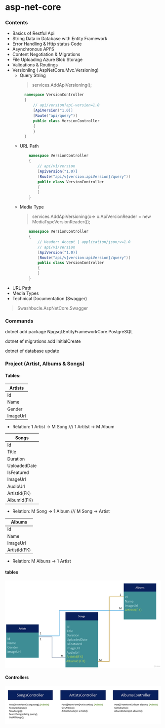 # asp-net-core

### Contents

- Basics of Restful Api
- String Data in Database with Entity Framework
- Error Handling & Http status Code
- Asynchronous API'S
- Content Negotiation & Migrations
- File Uploading Azure Blob Storage
- Validations & Routings
- Versioniing ( AspNetCore.Mvc.Versioning)
    - Query String
      > services.AddApiVersioning();
      ```csharp
        namespace VersionController 
        {
            // api/version?api-version=1.0
            [ApiVersion("1.0)]
            [Route("api/query")]
            public class VersionController
            {
            }
        }
      ```
    - URL Path
      ```csharp
          namespace VersionController
          {
              // api/v1/version
              [ApiVersion("1.0)]
              [Route("api/v{version:apiVersion}/query")]
              public class VersionController
              {
              }
          }
      ```
    - Media Type
      > services.AddApiVersioning(o=> o.ApiVersionReader = new MediaTypeVersionReader());
        ```csharp
            namespace VersionController
            {
                // Header: Accept | application/json;v=1.0
                // api/v1/version
                [ApiVersion("1.0)]
                [Route("api/v{version:apiVersion}/query")]
                public class VersionController
                {
                }
            }
        ```
- URL Path
- Media Types
- Technical Documentation (Swagger)
> Swashbucle.AspNetCore.Swagger


### Commands
 dotnet add package Npgsql.EntityFrameworkCore.PostgreSQL

 dotnet ef migrations add InitialCreate

 dotnet ef database update


### Project (Artist, Albums & Songs)
#### Tables:

| Artists |      
| ------- |
| Id |
| Name |
| Gender |
| ImageUrl |
- Relation: 1 Artist -> M Song /// 1 Artitst -> M Album

| Songs |
| ------- |
| Id |
| Title |
| Duration |
| UploadedDate |
| IsFeatured |
| ImageUrl |
| AudioUrl |
| ArtistId(FK) |
| AlbumId(FK) |
- Relation: M Song -> 1 Album /// M Song -> Artist

| Albums |
| ------- |
| Id |
| Name |
| ImageUrl |
| ArtistId(FK) |
- Relation: M Albuns -> 1 Artist
#### tables
![Screenshot](./images/table-designer.png)

#### Controllers
![Screenshot](./images/controller-designer.png)


